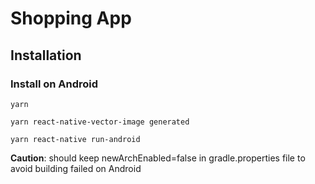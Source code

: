 # Shopping App

## Installation

### Install on Android
```
yarn

yarn react-native-vector-image generated

yarn react-native run-android
```

**Caution**: should keep newArchEnabled=false in gradle.properties file to avoid building failed on Android
